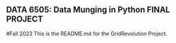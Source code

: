 ## DATA 6505: Data Munging in Python FINAL PROJECT 
#Fall 2023
This is the README.md for the GridRevolution Project.
